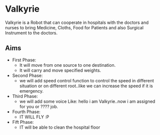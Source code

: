 # Valkyrie

Valkyrie is a Robot that can cooperate in hospitals with the doctors and nurses to bring Medicine, Cloths, Food for Patients and also Surgical Instrument to the doctors.

## Aims 
* First Phase:
  * It will move from one source to one destination.
  * It will carry and move specified weights.
* Second Phase:
  * we will add speed control function to control the speed in different situation or on different root..like we can increase the speed       if it is emergency.
* Third Phase:
  * we will add some voice Like: hello i am Valkyrie..now i am assigned for you or ???? job.
* Fourth Phase:
  * IT WILL FLY :P
* Fift Phase:
  * IT will be able to clean the hospital floor
  
  
